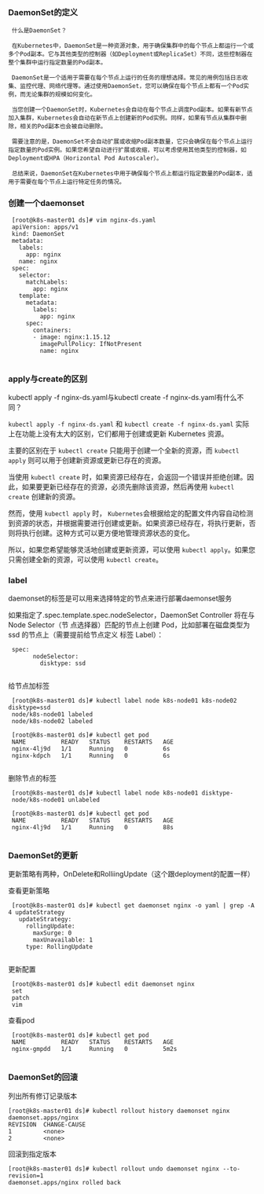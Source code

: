 ### **DaemonSet的定义**

```
 什么是DaemonSet？
 
 在Kubernetes中，DaemonSet是一种资源对象，用于确保集群中的每个节点上都运行一个或多个Pod副本。它与其他类型的控制器（如Deployment或ReplicaSet）不同，这些控制器在整个集群中运行指定数量的Pod副本。
 
 DaemonSet是一个适用于需要在每个节点上运行的任务的理想选择。常见的用例包括日志收集、监控代理、网络代理等。通过使用DaemonSet，您可以确保在每个节点上都有一个Pod实例，而无论集群的规模如何变化。
 
 当您创建一个DaemonSet时，Kubernetes会自动在每个节点上调度Pod副本。如果有新节点加入集群，Kubernetes会自动在新节点上创建新的Pod实例。同样，如果有节点从集群中删除，相关的Pod副本也会被自动删除。
 
 需要注意的是，DaemonSet不会自动扩展或收缩Pod副本数量，它只会确保在每个节点上运行指定数量的Pod实例。如果您希望自动进行扩展或收缩，可以考虑使用其他类型的控制器，如Deployment或HPA（Horizontal Pod Autoscaler）。
 
 总结来说，DaemonSet在Kubernetes中用于确保每个节点上都运行指定数量的Pod副本，适用于需要在每个节点上运行特定任务的情况。
```



### **创建一个daemonset**

```
 [root@k8s-master01 ds]# vim nginx-ds.yaml 
 apiVersion: apps/v1
 kind: DaemonSet
 metadata: 
   labels: 
     app: nginx
   name: nginx
 spec: 
   selector: 
     matchLabels: 
       app: nginx
   template: 
     metadata: 
       labels: 
         app: nginx
     spec: 
       containers: 
       - image: nginx:1.15.12
         imagePullPolicy: IfNotPresent
         name: nginx
 
```



### **apply与create的区别**

kubectl apply -f nginx-ds.yaml与kubectl create -f nginx-ds.yaml有什么不同？

`kubectl apply -f nginx-ds.yaml` 和 `kubectl create -f nginx-ds.yaml` 实际上在功能上没有太大的区别，它们都用于创建或更新 Kubernetes 资源。

主要的区别在于 `kubectl create` 只能用于创建一个全新的资源，而 `kubectl apply` 则可以用于创建新资源或更新已存在的资源。

当使用 `kubectl create` 时，如果资源已经存在，会返回一个错误并拒绝创建。因此，如果要更新已经存在的资源，必须先删除该资源，然后再使用 `kubectl create` 创建新的资源。

然而，使用 `kubectl apply` 时， `Kubernetes`会根据给定的配置文件内容自动检测到资源的状态，并根据需要进行创建或更新。如果资源已经存在，将执行更新，否则将执行创建。这种方式可以更方便地管理资源状态的变化。

所以，如果您希望能够灵活地创建或更新资源，可以使用 `kubectl apply`。如果您只需创建全新的资源，可以使用 `kubectl create`。







### **label**

daemonset的标签是可以用来选择特定的节点来进行部署daemonset服务

如果指定了.spec.template.spec.nodeSelector，DaemonSet Controller 将在与 Node Selector（节 点选择器）匹配的节点上创建 Pod，比如部署在磁盘类型为 ssd 的节点上（需要提前给节点定义 标签 Label）：

```
 spec:
       nodeSelector:
         disktype: ssd
 
```

给节点加标签

```
 [root@k8s-master01 ds]# kubectl label node k8s-node01 k8s-node02 disktype=ssd
 node/k8s-node01 labeled
 node/k8s-node02 labeled
 
 [root@k8s-master01 ds]# kubectl get pod
 NAME          READY   STATUS    RESTARTS   AGE
 nginx-4lj9d   1/1     Running   0          6s
 nginx-kdpch   1/1     Running   0          6s
 
```

删除节点的标签

```
 [root@k8s-master01 ds]# kubectl label node k8s-node01 disktype-
 node/k8s-node01 unlabeled
 
 [root@k8s-master01 ds]# kubectl get pod
 NAME          READY   STATUS    RESTARTS   AGE
 nginx-4lj9d   1/1     Running   0          88s
 
```





### **DaemonSet的更新**

更新策略有两种，OnDelete和RolliingUpdate（这个跟deployment的配置一样）

查看更新策略

```
 [root@k8s-master01 ds]# kubectl get daemonset nginx -o yaml | grep -A 4 updateStrategy
   updateStrategy:
     rollingUpdate:
       maxSurge: 0
       maxUnavailable: 1
     type: RollingUpdate
 
```

更新配置

```
 [root@k8s-master01 ds]# kubectl edit daemonset nginx
 set
 patch
 vim
```

查看pod

```
 [root@k8s-master01 ds]# kubectl get pod
 NAME          READY   STATUS    RESTARTS   AGE
 nginx-gmpdd   1/1     Running   0          5m2s
 
```



### **DaemonSet的回滚**

列出所有修订记录版本

```
[root@k8s-master01 ds]# kubectl rollout history daemonset nginx
daemonset.apps/nginx 
REVISION  CHANGE-CAUSE
1         <none>
2         <none>
```

回滚到指定版本

```
[root@k8s-master01 ds]# kubectl rollout undo daemonset nginx --to-revision=1
daemonset.apps/nginx rolled back
```